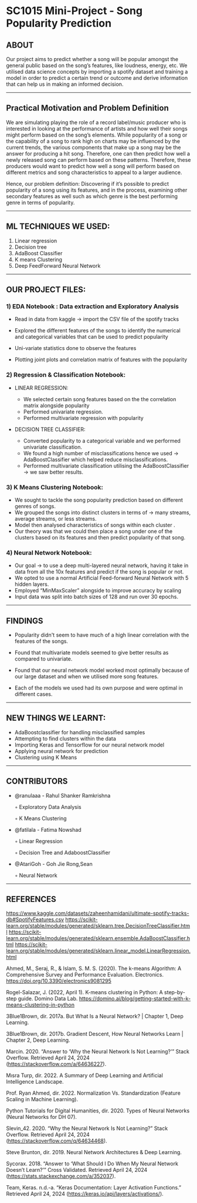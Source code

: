 # SC1015 Mini-Project - Song Popularity Prediction

## ABOUT

Our project aims to predict whether a song will be popular amongst the general public based on the song’s features, like loudness, energy, etc.
We utilised data science concepts by importing a spotify dataset and training a model in order to predict a certain trend or outcome and derive information that can help us in 
making an informed decision. 

---------------------------------------------------------------------------------------------------------------------------------------------------------------------------------------
## Practical Motivation and Problem Definition
We are simulating playing the role of a record label/music producer who is interested in looking at the performance of artists and how well their songs might perform based on the song’s elements.
While popularity of a song or the capability of a song to rank high on charts may be influenced by the current trends, the various components that make up a song may be the answer for producing a hit song. Therefore, one can then predict how well a newly released song can perform based on these patterns. Therefore, these producers would want to predict how well a song will perform based on different metrics and song characteristics to appeal to a larger audience. 

Hence, our problem definition: 
   Discovering if it’s possible to predict popularity of a song using its features, and in the process, examining other secondary features as well such as which genre is the best         performing genre in terms of popularity.

-------------------------------------------------------------------------------------------------------------------------------------------------------------------------------------
## ML TECHNIQUES WE USED: 
1) Linear regression
2) Decision tree
3) AdaBoost Classifier
4) K means Clustering
5) Deep FeedForward Neural Network

-------------------------------------------------------------------------------------------------------------------------------------------------------------------------------------
## OUR PROJECT FILES:

### 1) EDA Notebook : Data extraction and Exploratory Analysis
- Read in data from kaggle -> import the CSV file of the spotify tracks
  
- Explored the different features of the songs to identify the numerical and categorical variables that can be used to predict popularity
  
- Uni-variate statistics done to observe the features
  
- Plotting joint plots and correlation matrix of features with the popularity



### 2) Regression & Classification Notebook:

- LINEAR REGRESSION: 
   - We selected certain song features based on the the correlation matrix alongside popularity  
   - Performed univariate regression.  
   - Performed multivariate regression with popularity
 
- DECISION TREE CLASSIFIER:
   - Converted popularity to a categorical variable and we performed univariate classification.
   - We found a high number of misclassifications hence we used → AdaBoostClassifier which helped reduce misclassifications.
   - Performed multivariate classification utilising the AdaBoostClassifier → we saw better results.



### 3) K Means Clustering Notebook:

   - We sought to tackle the song popularity prediction based on different genres of songs.
   - We grouped the songs into distinct clusters in terms of → many streams, average streams, or less streams.
   - Model then analysed characteristics of songs within each cluster .
   - Our theory was that we could then place a song under one of the clusters based on its features and then predict  popularity of that song.



### 4) Neural Network Notebook:
   
   - Our goal → to use a deep multi-layered neural network, having it take in data from all the 10x features and predict if the song is popular or not. 
   - We opted to use a normal Artificial Feed-forward Neural Network with 5 hidden layers.
   - Employed “MinMaxScaler” alongside to improve accuracy by scaling
   - Input data was split into batch sizes of 128 and run over 30 epochs.



-------------------------------------------------------------------------------------------------------------------------------------------------------------------------------------
## FINDINGS

  - Popularity didn't seem to have much of a high linear correlation with the features of the songs.
    
  - Found that multivariate models seemed to give better results as compared to univariate.
    
  - Found that our neural network model worked most optimally because of our large dataset and when we utilised more song features.
    
  - Each of the models we used had its own purpose and were optimal in different cases.



-------------------------------------------------------------------------------------------------------------------------------------------------------------------------------------
## NEW THINGS WE LEARNT:

- AdaBoostclassifier for handling misclassified samples
- Attempting to find clusters within the data
- Importing Keras and Tensorflow for our neural network model
- Applying neural network for prediction
- Clustering using K Means

  

-------------------------------------------------------------------------------------------------------------------------------------------------------------------------------------
## CONTRIBUTORS

- @ranulaaa - Rahul Shanker Ramkrishna
  
    ◦ Exploratory Data Analysis
  
    ◦ K Means Clustering

- @fatilala - Fatima Nowshad
  
    ◦ Linear Regression
  
    ◦ Decision Tree and AdaboostClassifier

- @AtariGoh - Goh Jie Rong,Sean
  
    ◦ Neural Network

  
-------------------------------------------------------------------------------------------------------------------------------------------------------------------------------------


## REFERENCES

https://www.kaggle.com/datasets/zaheenhamidani/ultimate-spotify-tracks-db#SpotifyFeatures.csv
https://scikit-learn.org/stable/modules/generated/sklearn.tree.DecisionTreeClassifier.html
https://scikit-learn.org/stable/modules/generated/sklearn.ensemble.AdaBoostClassifier.html
https://scikit-learn.org/stable/modules/generated/sklearn.linear_model.LinearRegression.html

Ahmed, M., Seraj, R., & Islam, S. M. S. (2020). The k-means Algorithm: A Comprehensive Survey and Performance Evaluation. Electronics. https://doi.org/10.3390/electronics9081295 

Rogel-Salazar, J. (2022, April 1). K-means clustering in Python: A step-by-step guide. Domino Data Lab. https://domino.ai/blog/getting-started-with-k-means-clustering-in-python  

3Blue1Brown, dir. 2017a. But What Is a Neural Network? | Chapter 1, Deep Learning.

3Blue1Brown, dir. 2017b. Gradient Descent, How Neural Networks Learn | Chapter 2, Deep Learning.

Marcin. 2020. “Answer to ‘Why the Neural Network Is Not Learning?’” Stack Overflow. Retrieved April 24, 2024 (https://stackoverflow.com/a/64636227).

Mısra Turp, dir. 2022. A Summary of Deep Learning and Artificial Intelligence Landscape.

Prof. Ryan Ahmed, dir. 2022. Normalization Vs. Standardization (Feature Scaling in Machine Learning).

Python Tutorials for Digital Humanities, dir. 2020. Types of Neural Networks (Neural Networks for DH 07).

Slevin_42. 2020. “Why the Neural Network Is Not Learning?” Stack Overflow. Retrieved April 24, 2024 (https://stackoverflow.com/q/64634468).

Steve Brunton, dir. 2019. Neural Network Architectures & Deep Learning.

Sycorax. 2018. “Answer to ‘What Should I Do When My Neural Network Doesn’t Learn?’” Cross Validated. Retrieved April 24, 2024 (https://stats.stackexchange.com/a/352037).

Team, Keras. n.d.-a. “Keras Documentation: Layer Activation Functions.” Retrieved April 24, 2024 (https://keras.io/api/layers/activations/).






  
    







      




   








   

   


